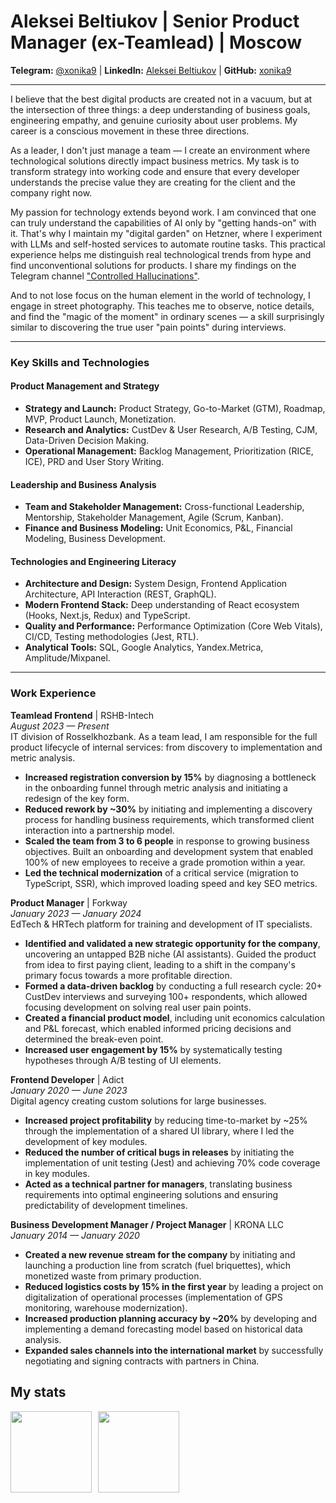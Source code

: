# **Aleksei Beltiukov | Senior Product Manager (ex-Teamlead) | Moscow**

**Telegram:** [@xonika9](https://t.me/xonika9) | **LinkedIn:** [Aleksei Beltiukov](https://linkedin.com/in/aleksei-beltiukov) | **GitHub:** [xonika9](https://github.com/xonika9)

---

I believe that the best digital products are created not in a vacuum, but at the intersection of three things: a deep understanding of business goals, engineering empathy, and genuine curiosity about user problems. My career is a conscious movement in these three directions.

As a leader, I don't just manage a team — I create an environment where technological solutions directly impact business metrics. My task is to transform strategy into working code and ensure that every developer understands the precise value they are creating for the client and the company right now.

My passion for technology extends beyond work. I am convinced that one can truly understand the capabilities of AI only by "getting hands-on" with it. That's why I maintain my "digital garden" on Hetzner, where I experiment with LLMs and self-hosted services to automate routine tasks. This practical experience helps me distinguish real technological trends from hype and find unconventional solutions for products. I share my findings on the Telegram channel ["Controlled Hallucinations"](https://t.me/+-EFTWfVwM1M5YTMy).

And to not lose focus on the human element in the world of technology, I engage in street photography. This teaches me to observe, notice details, and find the "magic of the moment" in ordinary scenes — a skill surprisingly similar to discovering the true user "pain points" during interviews.

---

### **Key Skills and Technologies**

#### **Product Management and Strategy**

- **Strategy and Launch:** Product Strategy, Go-to-Market (GTM), Roadmap, MVP, Product Launch, Monetization.
- **Research and Analytics:** CustDev & User Research, A/B Testing, CJM, Data-Driven Decision Making.
- **Operational Management:** Backlog Management, Prioritization (RICE, ICE), PRD and User Story Writing.

#### **Leadership and Business Analysis**

- **Team and Stakeholder Management:** Cross-functional Leadership, Mentorship, Stakeholder Management, Agile (Scrum, Kanban).
- **Finance and Business Modeling:** Unit Economics, P&L, Financial Modeling, Business Development.

#### **Technologies and Engineering Literacy**

- **Architecture and Design:** System Design, Frontend Application Architecture, API Interaction (REST, GraphQL).
- **Modern Frontend Stack:** Deep understanding of React ecosystem (Hooks, Next.js, Redux) and TypeScript.
- **Quality and Performance:** Performance Optimization (Core Web Vitals), CI/CD, Testing methodologies (Jest, RTL).
- **Analytical Tools:** SQL, Google Analytics, Yandex.Metrica, Amplitude/Mixpanel.

---

### **Work Experience**

**Teamlead Frontend** | RSHB-Intech   
_August 2023 — Present_   
IT division of Rosselkhozbank. As a team lead, I am responsible for the full product lifecycle of internal services: from discovery to implementation and metric analysis.

- **Increased registration conversion by 15%** by diagnosing a bottleneck in the onboarding funnel through metric analysis and initiating a redesign of the key form.
- **Reduced rework by ~30%** by initiating and implementing a discovery process for handling business requirements, which transformed client interaction into a partnership model.
- **Scaled the team from 3 to 6 people** in response to growing business objectives. Built an onboarding and development system that enabled 100% of new employees to receive a grade promotion within a year.
- **Led the technical modernization** of a critical service (migration to TypeScript, SSR), which improved loading speed and key SEO metrics.

**Product Manager** | Forkway  
_January 2023 — January 2024_   
EdTech & HRTech platform for training and development of IT specialists.

- **Identified and validated a new strategic opportunity for the company**, uncovering an untapped B2B niche (AI assistants). Guided the product from idea to first paying client, leading to a shift in the company's primary focus towards a more profitable direction.
- **Formed a data-driven backlog** by conducting a full research cycle: 20+ CustDev interviews and surveying 100+ respondents, which allowed focusing development on solving real user pain points.
- **Created a financial product model**, including unit economics calculation and P&L forecast, which enabled informed pricing decisions and determined the break-even point.
- **Increased user engagement by 15%** by systematically testing hypotheses through A/B testing of UI elements.

**Frontend Developer** | Adict  
_January 2020 — June 2023_   
Digital agency creating custom solutions for large businesses.

- **Increased project profitability** by reducing time-to-market by ~25% through the implementation of a shared UI library, where I led the development of key modules.
- **Reduced the number of critical bugs in releases** by initiating the implementation of unit testing (Jest) and achieving 70% code coverage in key modules.
- **Acted as a technical partner for managers**, translating business requirements into optimal engineering solutions and ensuring predictability of development timelines.

**Business Development Manager / Project Manager** | KRONA LLC   
_January 2014 — January 2020_

- **Created a new revenue stream for the company** by initiating and launching a production line from scratch (fuel briquettes), which monetized waste from primary production.
- **Reduced logistics costs by 15% in the first year** by leading a project on digitalization of operational processes (implementation of GPS monitoring, warehouse modernization).
- **Increased production planning accuracy by ~20%** by developing and implementing a demand forecasting model based on historical data analysis.
- **Expanded sales channels into the international market** by successfully negotiating and signing contracts with partners in China.

## My stats

<div>
<a href="https://github-readme-stats-x9.vercel.app/api?username=xonika9&hide=stars,contribs&show_icons=true">
  <img  align="left" height="130" style="margin-right: 10px" src="https://github-readme-stats-x9.vercel.app/api?username=xonika9&hide=stars,contribs&show_icons=true" />
</a>
<a href="https://github-readme-stats-x9.vercel.app/api/top-langs/?username=xonika9&layout=compact">
  <img align="left" height="130" src="https://github-readme-stats-x9.vercel.app/api/top-langs/?username=xonika9&layout=compact" />
</a>
</div>
